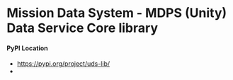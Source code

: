 # Mission Data System - MDPS (Unity) Data Service Core library
#### PyPI Location
- https://pypi.org/project/uds-lib/
- 